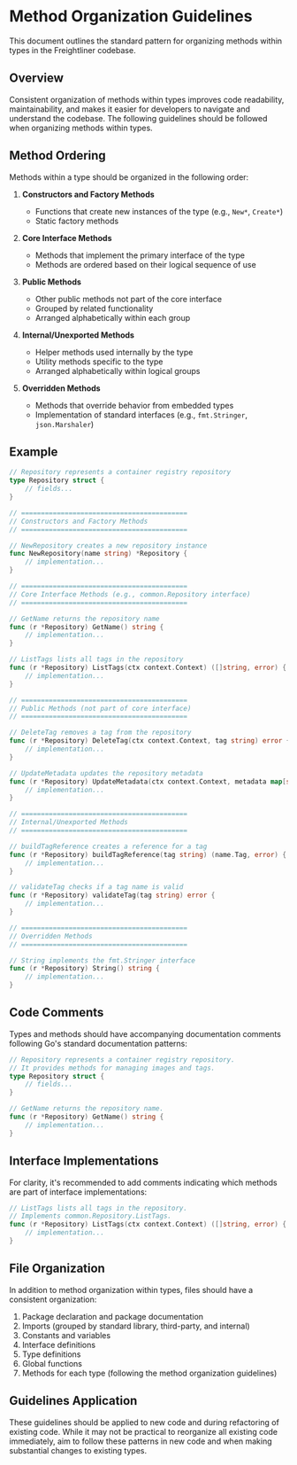 # Method Organization Guidelines

This document outlines the standard pattern for organizing methods within types in the Freightliner codebase.

## Overview

Consistent organization of methods within types improves code readability, maintainability, and makes it easier for developers to navigate and understand the codebase. The following guidelines should be followed when organizing methods within types.

## Method Ordering

Methods within a type should be organized in the following order:

1. **Constructors and Factory Methods**
   - Functions that create new instances of the type (e.g., `New*`, `Create*`)
   - Static factory methods

2. **Core Interface Methods**
   - Methods that implement the primary interface of the type
   - Methods are ordered based on their logical sequence of use

3. **Public Methods**
   - Other public methods not part of the core interface
   - Grouped by related functionality
   - Arranged alphabetically within each group

4. **Internal/Unexported Methods**
   - Helper methods used internally by the type
   - Utility methods specific to the type
   - Arranged alphabetically within logical groups

5. **Overridden Methods**
   - Methods that override behavior from embedded types
   - Implementation of standard interfaces (e.g., `fmt.Stringer`, `json.Marshaler`)

## Example

```go
// Repository represents a container registry repository
type Repository struct {
    // fields...
}

// ==========================================
// Constructors and Factory Methods
// ==========================================

// NewRepository creates a new repository instance
func NewRepository(name string) *Repository {
    // implementation...
}

// ==========================================
// Core Interface Methods (e.g., common.Repository interface)
// ==========================================

// GetName returns the repository name
func (r *Repository) GetName() string {
    // implementation...
}

// ListTags lists all tags in the repository
func (r *Repository) ListTags(ctx context.Context) ([]string, error) {
    // implementation...
}

// ==========================================
// Public Methods (not part of core interface)
// ==========================================

// DeleteTag removes a tag from the repository
func (r *Repository) DeleteTag(ctx context.Context, tag string) error {
    // implementation...
}

// UpdateMetadata updates the repository metadata
func (r *Repository) UpdateMetadata(ctx context.Context, metadata map[string]string) error {
    // implementation...
}

// ==========================================
// Internal/Unexported Methods
// ==========================================

// buildTagReference creates a reference for a tag
func (r *Repository) buildTagReference(tag string) (name.Tag, error) {
    // implementation...
}

// validateTag checks if a tag name is valid
func (r *Repository) validateTag(tag string) error {
    // implementation...
}

// ==========================================
// Overridden Methods
// ==========================================

// String implements the fmt.Stringer interface
func (r *Repository) String() string {
    // implementation...
}
```

## Code Comments

Types and methods should have accompanying documentation comments following Go's standard documentation patterns:

```go
// Repository represents a container registry repository.
// It provides methods for managing images and tags.
type Repository struct {
    // fields...
}

// GetName returns the repository name.
func (r *Repository) GetName() string {
    // implementation...
}
```

## Interface Implementations

For clarity, it's recommended to add comments indicating which methods are part of interface implementations:

```go
// ListTags lists all tags in the repository.
// Implements common.Repository.ListTags.
func (r *Repository) ListTags(ctx context.Context) ([]string, error) {
    // implementation...
}
```

## File Organization

In addition to method organization within types, files should have a consistent organization:

1. Package declaration and package documentation
2. Imports (grouped by standard library, third-party, and internal)
3. Constants and variables
4. Interface definitions
5. Type definitions
6. Global functions
7. Methods for each type (following the method organization guidelines)

## Guidelines Application

These guidelines should be applied to new code and during refactoring of existing code. While it may not be practical to reorganize all existing code immediately, aim to follow these patterns in new code and when making substantial changes to existing types.
